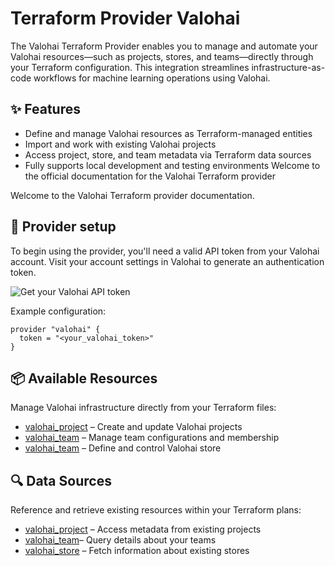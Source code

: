 # Terraform Provider Valohai

The Valohai Terraform Provider enables you to manage and automate your Valohai resources—such as projects, stores, and teams—directly through your Terraform configuration.
This integration streamlines infrastructure-as-code workflows for machine learning operations using Valohai.

## ✨ Features
- Define and manage Valohai resources as Terraform-managed entities
- Import and work with existing Valohai projects
- Access project, store, and team metadata via Terraform data sources
- Fully supports local development and testing environments
Welcome to the official documentation for the Valohai Terraform provider

Welcome to the Valohai Terraform provider documentation.


## 🔧 Provider setup

To begin using the provider, you'll need a valid API token from your Valohai account.
Visit your account settings in Valohai to generate an authentication token.

![Get your Valohai API token](https://help.valohai.com/hc/article_attachments/4419921059345/get_auth_token.gif)

Example configuration:


```hcl
provider "valohai" {
  token = "<your_valohai_token>"
}
```

## 📦 Available Resources
Manage Valohai infrastructure directly from your Terraform files:
- [valohai_project](resources/valohai_project.md) – Create and update Valohai projects
- [valohai_team](resources/valohai_team.md) – Manage team configurations and membership
- [valohai_team](resources/valohai_team.md) – Define and control Valohai store

## 🔍 Data Sources
Reference and retrieve existing resources within your Terraform plans:
- [valohai_project](data-sources/valohai_project.md) – Access metadata from existing projects
- [valohai_team](data-sources/valohai_team.md)– Query details about your teams
- [valohai_store](data-sources/valohai_store.md) – Fetch information about existing stores

